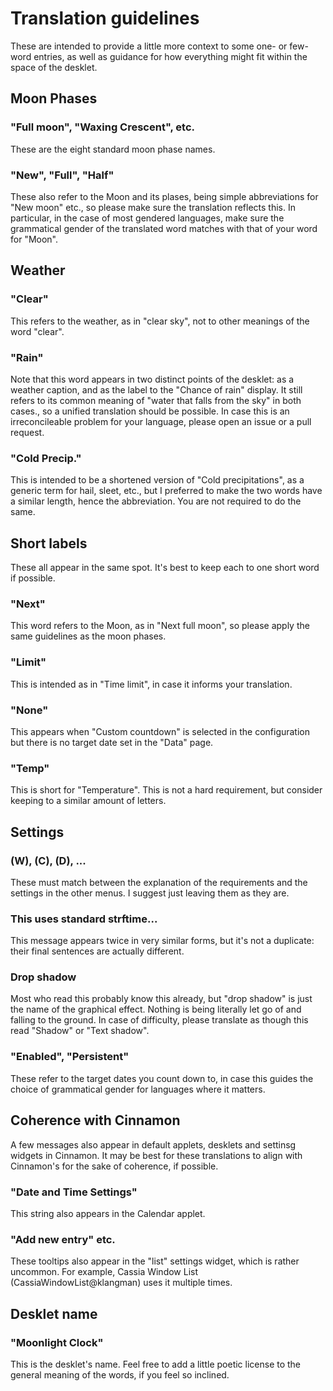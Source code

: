 # Translation guidelines

These are intended to provide a little more context to some one- or few-word
entries, as well as guidance for how everything might fit within the space
of the desklet.


## Moon Phases

### "Full moon", "Waxing Crescent", etc.
These are the eight standard moon phase names.

### "New", "Full", "Half"
These also refer to the Moon and its plases, being simple abbreviations for
"New moon" etc., so please make sure the translation reflects this.
In particular, in the case of most gendered languages, make sure the grammatical
gender of the translated word matches with that of your word for "Moon".


## Weather

### "Clear"
This refers to the weather, as in "clear sky", not to other meanings
of the word "clear".

### "Rain"
Note that this word appears in two distinct points of the desklet:
as a weather caption, and as the label to the "Chance of rain" display.
It still refers to its common meaning of "water that falls from the sky" in both cases.,
so a unified translation should be possible.
In case this is an irreconcileable problem for your language,
please open an issue or a pull request.

### "Cold Precip."
This is intended to be a shortened version of "Cold precipitations",
as a generic term for hail, sleet, etc., but I preferred to make the two words
have a similar length, hence the abbreviation. You are not required to do the same.


## Short labels

These all appear in the same spot.
It's best to keep each to one short word if possible.

### "Next"
This word refers to the Moon, as in "Next full moon",
so please apply the same guidelines as the moon phases.

### "Limit"
This is intended as in "Time limit", in case it informs your translation.

### "None"
This appears when "Custom countdown" is selected in the configuration
but there is no target date set in the "Data" page.

### "Temp"
This is short for "Temperature".
This is not a hard requirement, but consider keeping to a similar amount of letters.


## Settings

### (W), (C), (D), ...
These must match between the explanation of the requirements and the settings
in the other menus. I suggest just leaving them as they are.

### This uses standard strftime...
This message appears twice in very similar forms, but it's not a duplicate:
their final sentences are actually different.

### Drop shadow
Most who read this probably know this already, but "drop shadow" is just
the name of the graphical effect. Nothing is being literally let go of
and falling to the ground. In case of difficulty, please translate as though
this read "Shadow" or "Text shadow".

### "Enabled", "Persistent"
These refer to the target dates you count down to, in case this
guides the choice of grammatical gender for languages where it matters.


## Coherence with Cinnamon

A few messages also appear in default applets, desklets and settinsg widgets
in Cinnamon. It may be best for these translations to align with Cinnamon's for
the sake of coherence, if possible.

### "Date and Time Settings"
This string also appears in the Calendar applet.

### "Add new entry" etc.
These tooltips also appear in the "list" settings widget, which is rather uncommon.
For example, Cassia Window List (CassiaWindowList@klangman) uses it multiple times.


## Desklet name

### "Moonlight Clock"
This is the desklet's name. Feel free to add a little poetic license
to the general meaning of the words, if you feel so inclined.
